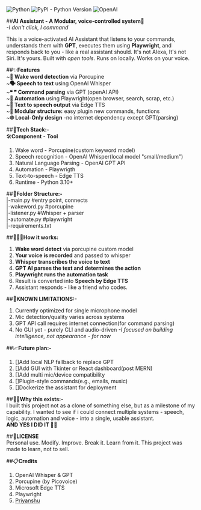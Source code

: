 <img src="https://img.shields.io/badge/Python-gray?style=flat" alt="Python" />
<img alt="PyPI - Python Version" src="https://img.shields.io/pypi/pyversions/playwright">
<img src="https://img.shields.io/badge/OpenAI-gray?style=flat" alt="OpenAI" />


##**AI Assistant - A Modular, voice-controlled system**🚀  
*-I don't click, I command*

This is a voice-activated AI Assistant that listens to your commands, understands them with **GPT**, executes them using **Playwright**, and responds back to you - like a real assistant should.
It's not Alexa, It's not Siri. It's yours. Built with *open tools*. Runs on locally. Works on your voice.

##✨**Features**    
~**🔎 Wake word detection** via Porcupine  
~**🗣 Speech to text** using OpenAI Whisper  
~**❝ ❞ Command parsing** via GPT (openAI API)  
~**🦾 Automation** using Playwright(open browser, search, scrap, etc.)  
~**📖 Text to speech output** via Edge TTS  
~**📏 Modular structure:** easy plugin new commands, functions  
~**🌐 Local-Only design** -no internet dependency except GPT(parsing)  

##🤖**Tech Stack:-**  
🛠️**Component** - **Tool**  
1. Wake word - Porcupine(custom keyword model)
2. Speech recognition - OpenAI Whisper(local model "small/medium")
3. Natural Language Parsing - OpenAI GPT API
4. Automation - Playwrigth
5. Text-to-speech - Edge TTS
6. Runtime - Python 3.10+

##📂**Folder Structure:-**  
|-main.py #entry point, connects  
|-wakeword.py #porcupine  
|-listener.py #Whisper + parser  
|-automate.py #playwright  
|-requirements.txt  

##👨🏻‍💻**How it works:**  
1. **Wake word detect** via porcupine custom model
2. **Your voice is recorded** and passed to whisper
3. **Whisper transcribes the voice to text**
4. **GPT AI parses the text and determines the action**
5. **Playwright runs the automation task**
6. Result is converted into **Speech by Edge TTS**
7. Assistant responds - like a friend who codes.

##🛑**KNOWN LIMITATIONS:-**  
1. Currently optimized for single microphone model
2. Mic detection/quality varies across systems
3. GPT API call requires internet connection(for command parsing)
4. No GUI yet - purely CLI and audio-driven
   *-I focused on building intelligence, not appearance - for now*

##📈**Future plan:-**  
1. []Add local NLP fallback to replace GPT
2. []Add GUI with Tkinter or React dashboard(post MERN)
3. []Add multi mic/device compatibility
4. []Plugin-style commands(e.g., emails, music)
5. []Dockerize the assistant for deployment

##🧗‍♂️**Why this exists:-**  
I built this project not as a clone of something else, but as a milestone of my capability.
I wanted to see if i could connect multiple systems - speech, logic, automation and voice - into a single, usable assistant.    
**AND YES I DID IT 💪🏻**

##🪪**LICENSE**  
Personal use. Modify. Improve. Break it. Learn from it. 
This project was made to learn, not to sell.

##📋**Credits**  
1. OpenAI Whisper & GPT  
2. Porcupine (by Picovoice)  
3. Microsoft Edge TTS  
4. Playwright  
5. <a href="https://www.github.com/yansh07" target="_blank">Priyanshu</a>
